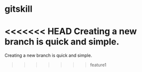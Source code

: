 # gitskill
<<<<<<< HEAD
Creating a new branch is quick and simple.
=======
Creating a new branch is quick and simple.
>>>>>>> feature1
